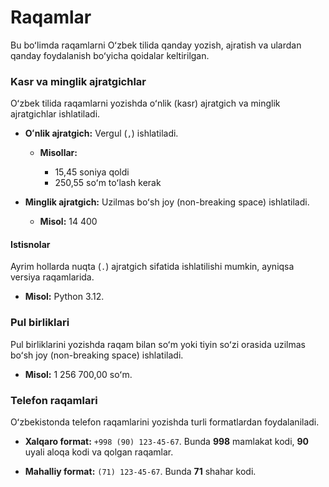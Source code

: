 # Raqamlar

Bu boʻlimda raqamlarni Oʻzbek tilida qanday yozish, ajratish va ulardan qanday foydalanish boʻyicha qoidalar keltirilgan.

### Kasr va minglik ajratgichlar

Oʻzbek tilida raqamlarni yozishda oʻnlik (kasr) ajratgich va minglik ajratgichlar ishlatiladi.

- **Oʻnlik ajratgich:** Vergul (`,`) ishlatiladi.

    - **Misollar:**
    
        - 15,45 soniya qoldi
        - 250,55 soʻm toʻlash kerak
    
- **Minglik ajratgich:** Uzilmas boʻsh joy (non-breaking space) ishlatiladi.
    
    - **Misol:** 14 400

#### Istisnolar

Ayrim hollarda nuqta (`.`) ajratgich sifatida ishlatilishi mumkin, ayniqsa versiya raqamlarida.

- **Misol:** Python 3.12.

### Pul birliklari

Pul birliklarini yozishda raqam bilan soʻm yoki tiyin soʻzi orasida uzilmas boʻsh joy (non-breaking space) ishlatiladi.

- **Misol:** 1 256 700,00 soʻm.


### Telefon raqamlari

Oʻzbekistonda telefon raqamlarini yozishda turli formatlardan foydalaniladi.

- **Xalqaro format:** `+998 (90) 123-45-67`. Bunda **998** mamlakat kodi, **90** uyali aloqa kodi va qolgan raqamlar.

- **Mahalliy format:** `(71) 123-45-67`. Bunda **71** shahar kodi.